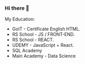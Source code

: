 ### Hi there 👋

My Education:
- GoIT - Certificate English HTML.
- RS School - JS / FRONT-END.
- RS School - REACT.
- UDEMY - JavaScript + React.
- SQL Academy
- Main Academy - Data Science


